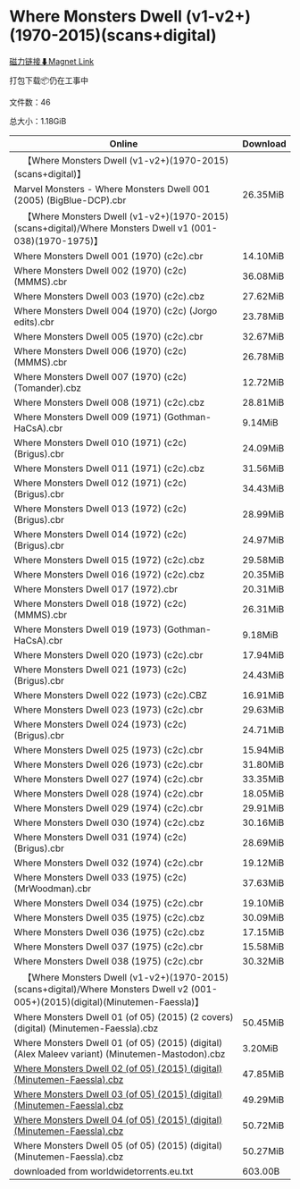 # Where Monsters Dwell (v1-v2+)(1970-2015)(scans+digital)

[磁力链接⬇Magnet Link](magnet:?xt=urn:btih:6e88cc30b2f03eb7cafd82996267b595512c93fe&dn=Where%20Monsters%20Dwell%20%28v1-v2%2B%29%281970-2015%29%28scans%2Bdigital%29)

打包下载📦仍在工事中

文件数：46

总大小：1.18GiB

Online | Download
--- | ---
&emsp;【Where Monsters Dwell (v1-v2+)(1970-2015)(scans+digital)】 | 
Marvel Monsters - Where Monsters Dwell 001 (2005) (BigBlue-DCP).cbr | 26.35MiB
&emsp;【Where Monsters Dwell (v1-v2+)(1970-2015)(scans+digital)/Where Monsters Dwell v1 (001-038)(1970-1975)】 | 
Where Monsters Dwell 001 (1970) (c2c).cbr | 14.10MiB
Where Monsters Dwell 002 (1970) (c2c) (MMMS).cbr | 36.08MiB
Where Monsters Dwell 003 (1970) (c2c).cbz | 27.62MiB
Where Monsters Dwell 004 (1970) (c2c) (Jorgo edits).cbr | 23.78MiB
Where Monsters Dwell 005 (1970) (c2c).cbr | 32.67MiB
Where Monsters Dwell 006 (1970) (c2c) (MMMS).cbr | 26.78MiB
Where Monsters Dwell 007 (1970) (c2c) (Tomander).cbz | 12.72MiB
Where Monsters Dwell 008 (1971) (c2c).cbz | 28.81MiB
Where Monsters Dwell 009 (1971) (Gothman-HaCsA).cbr | 9.14MiB
Where Monsters Dwell 010 (1971) (c2c) (Brigus).cbr | 24.09MiB
Where Monsters Dwell 011 (1971) (c2c).cbz | 31.56MiB
Where Monsters Dwell 012 (1971) (c2c) (Brigus).cbr | 34.43MiB
Where Monsters Dwell 013 (1972) (c2c) (Brigus).cbr | 28.99MiB
Where Monsters Dwell 014 (1972) (c2c) (Brigus).cbr | 24.97MiB
Where Monsters Dwell 015 (1972) (c2c).cbz | 29.58MiB
Where Monsters Dwell 016 (1972) (c2c).cbz | 20.35MiB
Where Monsters Dwell 017 (1972).cbr | 20.31MiB
Where Monsters Dwell 018 (1972) (c2c) (MMMS).cbr | 26.31MiB
Where Monsters Dwell 019 (1973) (Gothman-HaCsA).cbr | 9.18MiB
Where Monsters Dwell 020 (1973) (c2c).cbr | 17.94MiB
Where Monsters Dwell 021 (1973) (c2c) (Brigus).cbr | 24.43MiB
Where Monsters Dwell 022 (1973) (c2c).CBZ | 16.91MiB
Where Monsters Dwell 023 (1973) (c2c).cbr | 29.63MiB
Where Monsters Dwell 024 (1973) (c2c) (Brigus).cbr | 24.71MiB
Where Monsters Dwell 025 (1973) (c2c).cbr | 15.94MiB
Where Monsters Dwell 026 (1973) (c2c).cbr | 31.80MiB
Where Monsters Dwell 027 (1974) (c2c).cbr | 33.35MiB
Where Monsters Dwell 028 (1974) (c2c).cbr | 18.05MiB
Where Monsters Dwell 029 (1974) (c2c).cbr | 29.91MiB
Where Monsters Dwell 030 (1974) (c2c).cbz | 30.16MiB
Where Monsters Dwell 031 (1974) (c2c) (Brigus).cbr | 28.69MiB
Where Monsters Dwell 032 (1974) (c2c).cbr | 19.12MiB
Where Monsters Dwell 033 (1975) (c2c) (MrWoodman).cbr | 37.63MiB
Where Monsters Dwell 034 (1975) (c2c).cbr | 19.10MiB
Where Monsters Dwell 035 (1975) (c2c).cbz | 30.09MiB
Where Monsters Dwell 036 (1975) (c2c).cbz | 17.15MiB
Where Monsters Dwell 037 (1975) (c2c).cbr | 15.58MiB
Where Monsters Dwell 038 (1975) (c2c).cbr | 30.32MiB
&emsp;【Where Monsters Dwell (v1-v2+)(1970-2015)(scans+digital)/Where Monsters Dwell v2 (001-005+)(2015)(digital)(Minutemen-Faessla)】 | 
Where Monsters Dwell 01 (of 05) (2015) (2 covers) (digital) (Minutemen-Faessla).cbz | 50.45MiB
Where Monsters Dwell 01 (of 05) (2015) (digital) (Alex Maleev variant) (Minutemen-Mastodon).cbz | 3.20MiB
[Where Monsters Dwell 02 (of 05) (2015) (digital) (Minutemen-Faessla).cbz](https://github.com/alicewish/markdown/blob/master/comic/Where-Monsters-Dwell-02-of-05-2015-digital-Minutemen-Faessla-cbz.md) | 47.85MiB
[Where Monsters Dwell 03 (of 05) (2015) (digital) (Minutemen-Faessla).cbz](https://github.com/alicewish/markdown/blob/master/comic/Where-Monsters-Dwell-03-of-05-2015-digital-Minutemen-Faessla-cbz.md) | 49.29MiB
[Where Monsters Dwell 04 (of 05) (2015) (digital) (Minutemen-Faessla).cbz](https://github.com/alicewish/markdown/blob/master/comic/Where-Monsters-Dwell-04-of-05-2015-digital-Minutemen-Faessla-cbz.md) | 50.72MiB
Where Monsters Dwell 05 (of 05) (2015) (digital) (Minutemen-Faessla).cbz | 50.27MiB
downloaded from worldwidetorrents.eu.txt | 603.00B